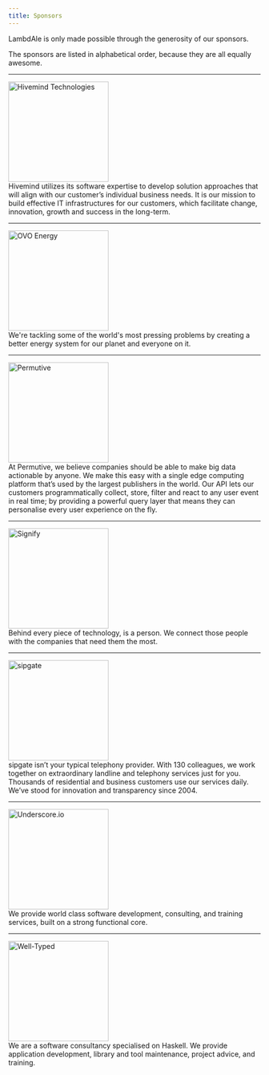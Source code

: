 ```yaml
---
title: Sponsors
---
```


LambdAle is only made possible through the generosity of our sponsors.

The sponsors are listed in alphabetical order, because they are all equally
awesome.

---

<div class="w-100 w-40-ns pa2 tc dib v-mid">
  <a href="https://www.hivemindtechnologies.com/">
    <img src="{{ site.url }}/images/sponsors/hivemind.svg" alt="Hivemind Technologies" width="200">
  </a>
</div>
<div class="w-100 w-50-ns pa2 ml3-ns tc tl-ns dib v-mid">
  Hivemind utilizes its software expertise to develop solution approaches that will align with our customer’s individual business needs. It is our mission to build effective IT infrastructures for our customers, which facilitate change, innovation, growth and success in the long-term. 
</div>

---

<div class="w-100 w-40-ns pa2 tc dib v-mid">
  <a href="https://www.ovoenergy.com/">
    <img src="{{ site.url }}/images/sponsors/ovoenergy.png" alt="OVO Energy" width="200">
  </a>
</div>
<div class="w-100 w-50-ns pa2 ml3-ns tc tl-ns dib v-mid">
  We're tackling some of the world's most pressing problems by creating a better energy system for our planet and everyone on it.
</div>

---

<div class="w-100 w-40-ns ph2 tc dib v-mid">
  <a href="https://permutive.com/">
    <img src="{{ site.url }}/images/sponsors/permutive.png" alt="Permutive" width="200">
  </a>
</div>
<div class="w-100 w-50-ns pa2 ml3-ns tc tl-ns dib v-mid">
  At Permutive, we believe companies should be able to make big data actionable by anyone. We make this easy with a single edge computing platform that’s used by the largest publishers in the world. Our API lets our customers programmatically collect, store, filter and react to any user event in real time; by providing a powerful query layer that means they can personalise every user experience on the fly.
</div>

---

<div class="w-100 w-40-ns ph2 tc dib v-mid">
  <a href="https://www.signifytechnology.com/">
    <img src="{{ site.url }}/images/sponsors/signify.svg" alt="Signify" width="200" height="200">
  </a>
</div>
<div class="w-100 w-50-ns pa2 ml3-ns tc tl-ns dib v-mid">
  Behind every piece of technology, is a person. We connect those people with the companies that need them the most.
</div>

---

<div class="w-100 w-40-ns pa2 tc dib v-mid">
  <a href="https://www.sipgate.co.uk/">
    <img src="{{ site.url }}/images/sponsors/sipgate.svg" alt="sipgate" width="200">
  </a>
</div>
<div class="w-100 w-50-ns pa2 ml3-ns tc tl-ns dib v-mid">
  sipgate isn’t your typical telephony provider. With 130 colleagues, we work together on extraordinary landline and telephony services just for you. Thousands of residential and business customers use our services daily. We’ve stood for innovation and transparency since 2004.
</div>

---

<div class="w-100 w-40-ns pa2 tc dib v-mid">
  <a href="https://www.underscore.io/">
    <img src="{{ site.url }}/images/sponsors/underscore.png" alt="Underscore.io" width="200">
  </a>
</div>
<div class="w-100 w-50-ns pa2 ml3-ns tc tl-ns dib v-mid">
  We provide world class software development, consulting, and training services, built on a strong functional core.
</div>

---

<div class="w-100 w-40-ns pa2 tc dib v-mid">
  <a href="https://well-typed.com">
    <img src="{{ site.url }}/images/sponsors/well-typed.svg" alt="Well-Typed" width="200">
  </a>
</div>
<div class="w-100 w-50-ns pa2 ml3-ns tc tl-ns dib v-mid">
  We are a software consultancy specialised on Haskell. We provide application development, library and tool maintenance, project advice, and training.
</div>

